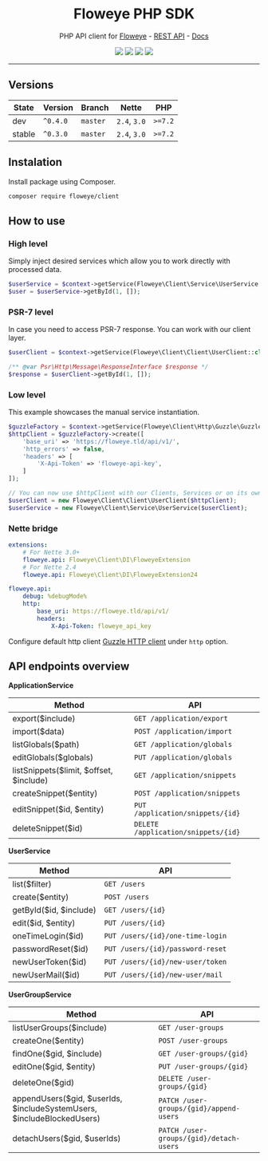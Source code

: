 <h1 align="center">Floweye PHP SDK</h1>

<p align="center">PHP API client for <a href="https://floweye.app">Floweye</a> - <a href="https://api.floweye.app">REST API</a> - <a href="https://docs.floweye.app">Docs</a></p>

<p align=center>
  <a href="https://github.com/flowsource/floweye-client/actions"><img src="https://badgen.net/github/status/flowsource/floweye-client/"></a>
  <a href="https://coveralls.io/r/flowsource/floweye-client"><img src="https://badgen.net/coveralls/c/github/flowsource/floweye-client/"></a>
  <a href="https://packagist.org/packages/floweye/client"><img src="https://badgen.net/packagist/dm/floweye/client"></a>
  <a href="https://packagist.org/packages/floweye/client"><img src="https://badgen.net/packagist/v/floweye/client"></a>
<p>

-----


## Versions

| State     | Version  | Branch   | Nette        | PHP     |
|-----------|----------|----------|--------------|---------|
| dev       | `^0.4.0` | `master` | `2.4`, `3.0` | `>=7.2` |
| stable    | `^0.3.0` | `master` | `2.4`, `3.0` | `>=7.2` |


## Instalation

Install package using Composer.

```bash
composer require floweye/client
```


## How to use


### High level

Simply inject desired services which allow you to work directly with processed data.

```php
$userService = $context->getService(Floweye\Client\Service\UserService::class);
$user = $userService->getById(1, []);
```


### PSR-7 level

In case you need to access PSR-7 response. You can work with our client layer.

```php
$userClient = $context->getService(Floweye\Client\Client\UserClient::class);

/** @var Psr\Http\Message\ResponseInterface $response */
$response = $userClient->getById(1, []);
```


### Low level

This example showcases the manual service instantiation.

```php
$guzzleFactory = $context->getService(Floweye\Client\Http\Guzzle\GuzzleFactory::class);
$httpClient = $guzzleFactory->create([
    'base_uri' => 'https://floweye.tld/api/v1/',
    'http_errors' => false,
    'headers' => [
        'X-Api-Token' => 'floweye-api-key',
    ]
]);

// You can now use $httpClient with our Clients, Services or on its own
$userClient = new Floweye\Client\Client\UserClient($httpClient);
$userService = new Floweye\Client\Service\UserService($userClient);
```


### Nette bridge

```yaml
extensions:
    # For Nette 3.0+
    floweye.api: Floweye\Client\DI\FloweyeExtension
    # For Nette 2.4
    floweye.api: Floweye\Client\DI\FloweyeExtension24

floweye.api:
    debug: %debugMode%
    http:
        base_uri: https://floweye.tld/api/v1/
        headers:
            X-Api-Token: floweye_api_key
```

Configure default http client [Guzzle HTTP client](https://guzzle.readthedocs.io/en/latest/quickstart.html) under `http` option.


## API endpoints overview

**ApplicationService**

| Method                                       | API                                 |
| -------------------------------------------- | ----------------------------------- |
| export($include)                             | `GET /application/export`           |
| import($data)                                | `POST /application/import`          |
| listGlobals($path)                           | `GET /application/globals`          |
| editGlobals($globals)                        | `PUT /application/globals`          |
| listSnippets($limit, $offset, $include)      | `GET /application/snippets`         |
| createSnippet($entity)                       | `POST /application/snippets`        |
| editSnippet($id, $entity)                    | `PUT /application/snippets/{id}`    |
| deleteSnippet($id)                           | `DELETE /application/snippets/{id}` |


**UserService**

| Method                       | API                              |
| ---------------------------- | -------------------------------- |
| list($filter)                | `GET /users`                     |
| create($entity)              | `POST /users`                    |
| getById($id, $include)       | `GET /users/{id}`                |
| edit($id, $entity)           | `PUT /users/{id}`                |
| oneTimeLogin($id)            | `PUT /users/{id}/one-time-login` |
| passwordReset($id)           | `PUT /users/{id}/password-reset` |
| newUserToken($id)            | `PUT /users/{id}/new-user/token` |
| newUserMail($id)             | `PUT /users/{id}/new-user/mail`  |


**UserGroupService**

| Method                                                                 | API                                     |
|------------------------------------------------------------------------|-----------------------------------------|
| listUserGroups($include)                                               | `GET /user-groups`                      |
| createOne($entity)                                                     | `POST /user-groups`                     |
| findOne($gid, $include)                                                | `GET /user-groups/{gid}`                |
| editOne($gid, $entity)                                                 | `PUT /user-groups/{gid}`                |
| deleteOne($gid)                                                        | `DELETE /user-groups/{gid}`             |
| appendUsers($gid, $userIds, $includeSystemUsers, $includeBlockedUsers) | `PATCH /user-groups/{gid}/append-users` |
| detachUsers($gid, $userIds)                                            | `PATCH /user-groups/{gid}/detach-users` |
